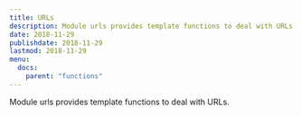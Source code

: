 ```yaml
---
title: URLs
description: Module urls provides template functions to deal with URLs.
date: 2018-11-29
publishdate: 2018-11-29
lastmod: 2018-11-29
menu:
  docs:
    parent: "functions"
---
```


Module urls provides template functions to deal with URLs.
